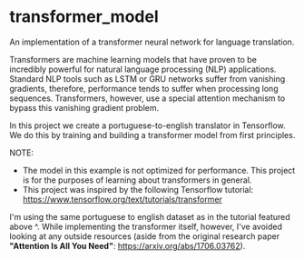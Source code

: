 # transformer_model
An implementation of a transformer neural network for language translation.


Transformers are machine learning models that have proven to be incredibly powerful for natural language processing (NLP) applications. Standard NLP tools such as LSTM or GRU networks suffer from vanishing gradients, therefore,  performance tends to suffer when processing long sequences. Transformers, however, use a special attention mechanism to bypass this vanishing gradient problem.

In this project we create a portuguese-to-english translator in Tensorflow. We do this by training and building a transformer model from first principles. 

NOTE: 
- The model in this example is not optimized for performance. This project is for the purposes of learning about transformers in general.
- This project was inspired by the following Tensorflow tutorial: https://www.tensorflow.org/text/tutorials/transformer

I'm using the same portuguese to english dataset as in the tutorial featured above ^. While implementing the transformer itself, however, I've avoided looking at any outside resources (aside from the original research paper **"Attention Is All You Need"**: https://arxiv.org/abs/1706.03762).
